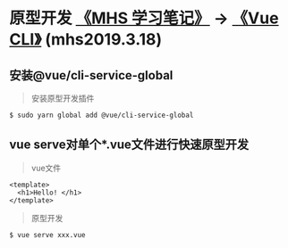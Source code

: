 # 原型开发 [《MHS 学习笔记》] -> [《Vue CLI》] (mhs2019.3.18)

## 安装@vue/cli-service-global
> 安装原型开发插件
```
$ sudo yarn global add @vue/cli-service-global
```

## vue serve对单个*.vue文件进行快速原型开发
> vue文件
```
<template>
  <h1>Hello! </h1>
</template>
```
> 原型开发
```
$ vue serve xxx.vue
```

##
[《MHS 学习笔记》]: https://mhsnet.github.io/mhsstudynotes/ "《MHS 学习笔记》"
[《Vue CLI》]: https://mhsnet.github.io/mhsstudynotes/vue/cli/index.html "《Vue CLI》"

[原型开发]: https://mhsnet.github.io/mhsstudynotes/vue/cli/guide/prototype.html "原型开发"